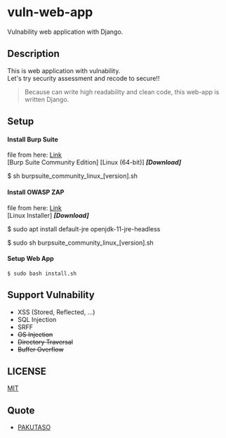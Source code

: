 # vuln-web-app

Vulnability web application with Django.

## Description

This is web application with vulnability.  
Let's try security assessment and recode to secure!!

> Because can write high readability and clean code, this web-app is written Django.

## Setup

#### Install Burp Suite

file from here: [Link](https://portswigger.net/burp/releases/)  
[Burp Suite Community Edition] [Linux (64-bit)] ***[Download]***

$ sh burpsuite_community_linux_[version].sh

#### Install OWASP ZAP

file from here: [Link](https://www.zaproxy.org/download/)  
[Linux Installer] ***[Download]***

$ sudo apt install default-jre openjdk-11-jre-headless

$ sudo sh burpsuite_community_linux_[version].sh

#### Setup Web App
```
$ sudo bash install.sh

```

## Support Vulnability

* XSS (Stored, Reflected, ...)
* SQL Injection
* SRFF
* ~~OS Injection~~
* ~~Directory Traversal~~
* ~~Buffer Overflow~~

## LICENSE

[MIT]()

## Quote

* [PAKUTASO](https://www.pakutaso.com/)
